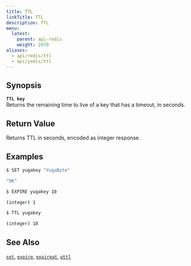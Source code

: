 ```yaml
---
title: TTL
linkTitle: TTL
description: TTL
menu:
  latest:
    parent: api-redis
    weight: 2470
aliases:
  - api/redis/ttl
  - api/yedis/ttl
---
```


## Synopsis
<b>`TTL key`</b><br>
Returns the remaining time to live of a key that has a timeout, in seconds.

## Return Value
Returns TTL in seconds, encoded as integer response.

## Examples
```{.sh .copy .separator-dollar}
$ SET yugakey "YugaByte"
```
```sh
"OK"
```
```{.sh .copy .separator-dollar}
$ EXPIRE yugakey 10
```
```sh
(integer) 1
```
```{.sh .copy .separator-dollar}
$ TTL yugakey
```
```sh
(integer) 10
```

## See Also
[`set`](../set/), [`expire`](../expire/), [`expireat`](../expireat/), [`pttl`](../pttl/)
